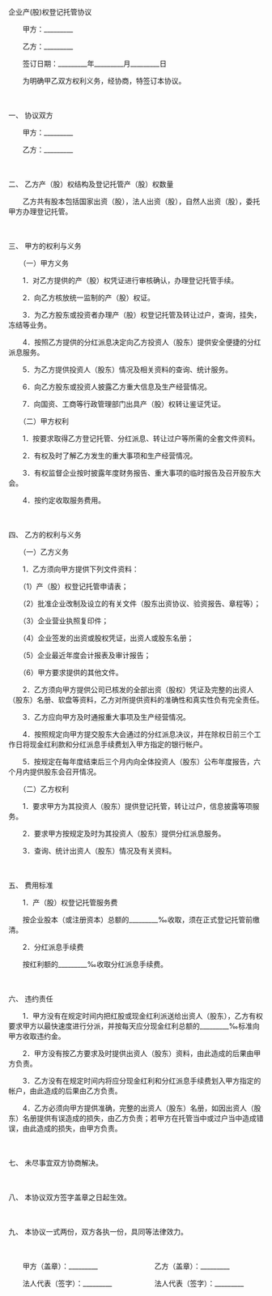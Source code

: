



企业产(股)权登记托管协议



 

　　甲方：_________　　

　　乙方：_________　　

　　签订日期：_________年_________月_________日　　

　　为明确甲乙双方权利义务，经协商，特签订本协议。

　　

一、
协议双方

　　甲方：_________

　　乙方：_________

　　

二、
乙方产（股）权结构及登记托管产（股）权数量

　　乙方共有股本包括国家出资（股），法人出资（股），自然人出资（股），委托甲方办理登记托管。

　　

三、
甲方的权利与义务

　　（一）甲方义务

　　1．对乙方提供的产（股）权凭证进行审核确认，办理登记托管手续。

　　2．向乙方核放统一监制的产（股）权证。

　　3．为乙方股东或投资者办理产（股）权登记托管及转让过户，查询，挂失，冻结等业务。

　　4．按照乙方提供的分红派息决定向乙方投资人（股东）提供安全便捷的分红派息服务。

　　5．为乙方提供投资人（股东）情况及相关资料的查询、统计服务。

　　6．向乙方股东或投资人披露乙方重大信息及生产经营情况。

　　7．向国资、工商等行政管理部门出具产（股）权转让鉴证凭证。

　　（二）甲方权利

　　1．按要求取得乙方登记托管、分红派息、转让过户等所需的全套文件资料。

　　2．有权及时了解乙方发生的重大事项和生产经营情况。

　　3．有权监督企业按时披露年度财务报告、重大事项的临时报告及召开股东大会。

　　4．按约定收取服务费用。

　　

四、
乙方的权利与义务

　　（一）乙方义务

　　1．乙方须向甲方提供下列文件资料：

　　（1）产（股）权登记托管申请表；

　　（2）批准企业改制及设立的有关文件（股东出资协议、验资报告、章程等）；

　　（3）企业营业执照复印件；

　　（4）企业签发的出资或股权凭证，出资人或股东名册；

　　（5）企业最近年度会计报表及审计报告；

　　（6）甲方要求提供的其他文件。

　　2．乙方须向甲方提供公司已核发的全部出资（股权）凭证及完整的出资人（股东）名册、软盘等资料，乙方对所提供资料的准确性和真实性负有完全责任。

　　3．乙方应向甲方及时通报重大事项及生产经营情况。

　　4．按照规定向甲方提交股东大会通过的分红派息决议，并在除权日前三个工作日将现金红利款和分红派息手续费划入甲方指定的银行帐户。

　　5．按规定在每年度结束后三个月内向全体投资人（股东）公布年度报告，六个月内提供股东会召开情况。

　　（二）乙方权利

　　1．要求甲方为其投资人（股东）提供登记托管，转让过户，信息披露等项服务。

　　2．要求甲方按规定及时为其投资人（股东）提供分红派息服务。

　　3．查询、统计出资人（股东）情况及有关资料。

　　

五、
费用标准

　　1．产（股）权登记托管服务费

　　按企业股本（或注册资本）总额的_________‰收取，须在正式登记托管前缴清。

　　2．分红派息手续费

　　按红利额的_________‰收取分红派息手续费。

　　

六、
违约责任

　　1．甲方没有在规定时间内把红股或现金红利派送给出资人（股东），乙方有权要求甲方以最快速度进行分派，并按每天应分现金红利总额的_________‰标准向甲方收取违约金。

　　2．甲方没有按乙方要求及时提供出资人（股东）资料，由此造成的后果由甲方负责。

　　3．乙方没有在规定时间内将应分现金红利和分红派息手续费划入甲方指定的帐户，由此造成的后果由乙方负责。

　　4．乙方必须向甲方提供准确，完整的出资人（股东）名册，如因出资人（股东）名册提供有误造成的损失，由乙方负责；若甲方在托管当中或过户当中造成错误，由此造成的损失，由甲方负责。

　　

七、
未尽事宜双方协商解决。

　　

八、
本协议双方签字盖章之日起生效。

　　

九、
本协议一式两份，双方各执一份，具同等法律效力。

　　

　　甲方（盖章）：_________　　　　　　　　乙方（盖章）：_________　　

　　法人代表（签字）：_________　　　　　　法人代表（签字）：_________